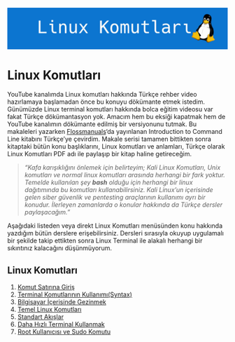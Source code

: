 ![](../images/linux-komutlari.jpg)

# Linux Komutları

YouTube kanalımda Linux komutları hakkında Türkçe rehber video hazırlamaya başlamadan önce bu konuyu dökümante etmek istedim. Günümüzde Linux terminal komutları hakkında bolca eğitim videosu var fakat Türkçe dökümantasyon yok. Amacım hem bu eksiği kapatmak hem de YouTube kanalımın dökümante edilmiş bir versiyonunu tutmak. Bu makaleleri yazarken  [Flossmanuals](https://flossmanuals.net/)‘da yayınlanan Introduction to Command Line kitabını Türkçe’ye çevirdim. Makale serisi tamamen bittikten sonra kitaptaki bütün konu başlıklarını, Linux komutları ve anlamları, Türkçe olarak Linux Komutları PDF adı ile paylaşıp bir kitap haline getireceğim.

> _“Kafa karışıklığını önlemek için belirteyim;  Kali Linux  Komutları, Unix komutları ve normal linux komutları arasında herhangi bir fark yoktur. Temelde kullanılan şey  **bash** olduğu için herhangi bir linux dağıtımında bu komutları kullanabilirsiniz. Kali Linux’un içerisinde gelen siber güvenlik ve pentesting araçlarının kullanımı ayrı bir konudur. İlerleyen zamanlarda o konular hakkında da Türkçe dersler paylaşacağım.”_

Aşağıdaki listeden veya direkt Linux Komutları menüsünden konu hakkında yazdığım bütün derslere erişebilirsiniz. Dersleri sırasıyla okuyup uygulamalı bir şekilde takip ettikten sonra Linux Terminal ile alakalı herhangi bir sıkıntınız kalacağını düşünmüyorum.

## Linux Komutları

1. [Komut Satırına Giriş](komut-satirina-giris.md)
2. [Terminal Komutlarının Kullanımı(Syntax)](terminal-komutlarinin-kullanimi-(syntax).md)
3. [Bilgisayar İçerisinde Gezinmek](bilgisayar-icerisinde-gezinmek.md)
4. [Temel Linux Komutları](temel-linux-komutlari.md)
5. [Standart Akışlar](standart-akislar.md)
6. [Daha Hızlı Terminal Kullanmak](daha-hizli-terminal-kullanmak.md)
7. [Root Kullanıcısı ve Sudo Komutu](root-kullanicisi.md)